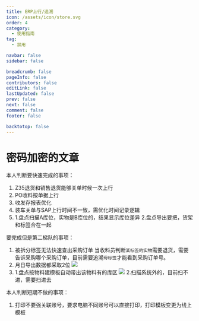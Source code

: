```yaml
---
title: ERP上行/追溯
icon: /assets/icon/store.svg
order: 4
category:
  - 使用指南
tag:
  - 禁用

navbar: false
sidebar: false

breadcrumb: false
pageInfo: false
contributors: false
editLink: false
lastUpdated: false
prev: false
next: false
comment: false
footer: false

backtotop: false
---
```


# 密码加密的文章

本人判断要快速完成的事项：
1. Z35退货和销售退货能够关单时候一次上行
2. PO收料按单据上行 
3. 收发存报表优化
4. 装车关单与SAP上行时间不一致，需优化时间记录逻辑
5. 1.盘点扫描A库位，实物是B库位的，结果显示库位差异
   2.盘点导出要把，货架和标签合在一起

要完成但是第二梯队的事项：
1. 被拆分标签无法快速查出采购订单
   当收料员判断`某标签的实物`需要退货，需要告诉采购哪个采购订单，目前需要追溯`母标签`才能看到采购订单号。
2. 月日导出数据都采取2位
   ![](/assets/image/export.png)
3. 1.盘点按物料建模板自动带出该物料有的库区
   ![](/assets/image/pd01.png)
   2.扫描系统外的，目前扫不进，需要扫进去

本人判断短期不做的事项：
1. 打印不要强关联账号，要求电脑不同账号可以直接打印，打印模板变更为线上模板
